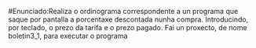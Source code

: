 #Enunciado:Realiza o ordinograma  correspondente a un programa que saque por pantalla a porcentaxe descontada nunha compra. Introducindo, por teclado, o prezo da tarifa e o prezo pagado. Fai un proxecto, de nome boletin3_1, para executar o programa
